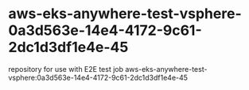 # aws-eks-anywhere-test-vsphere-0a3d563e-14e4-4172-9c61-2dc1d3df1e4e-45
repository for use with E2E test job aws-eks-anywhere-test-vsphere:0a3d563e-14e4-4172-9c61-2dc1d3df1e4e-45
